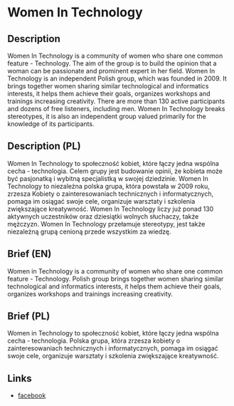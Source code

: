 Women In Technology
===================

Description
-----------
Women In Technology is a community of women who share one common feature - Technology. The aim of the group is to build the opinion that a woman can be passionate and prominent expert in her field. Women In Technology is an independent Polish group, which was founded in 2009. It brings together women sharing similar technological and informatics interests, it helps them achieve their goals, organizes workshops and trainings increasing creativity. There are more than 130 active participants and dozens of free listeners, including men.
Women In Technology breaks stereotypes, it is also an independent group valued primarily for the knowledge of its participants.


Description (PL)
----------------
Women In Technology to społeczność kobiet, które łączy jedna wspólna cecha - technologia. Celem grupy jest budowanie opinii, że kobieta może być pasjonatką i wybitną specjalistką w swojej dziedzinie. Women In Technology to niezależna polska grupa, która powstała w 2009 roku, zrzesza Kobiety o zainteresowaniach technicznych i informatycznych, pomaga im osiągać swoje cele, organizuje warsztaty i szkolenia zwiększające kreatywność. Women In Technology liczy już ponad 130 aktywnych uczestników oraz dziesiątki wolnych słuchaczy, także mężczyzn. Women In Technology przełamuje stereotypy, jest także niezależną grupą cenioną przede wszystkim za wiedzę.


Brief (EN)
----------
Women in Technology is a community of women who share one common feature - Technology. Polish group brings together women sharing similar technological and informatics interests, it helps them achieve their goals, organizes workshops and trainings increasing creativity.


Brief (PL)
----------
Women in Technology to społeczność kobiet, które łączy jedna wspólna cecha - technologia. Polska grupa, która zrzesza kobiety o zainteresowaniach technicznych i informatycznych, pomaga im osiągać swoje cele, organizuje warsztaty i szkolenia zwiększające kreatywność.


Links
-----
- [facebook](https://www.facebook.com/WiTPoland)
